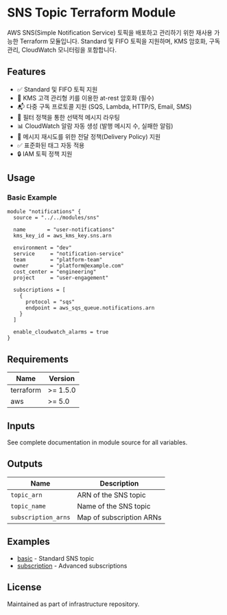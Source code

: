 # SNS Topic Terraform Module

AWS SNS(Simple Notification Service) 토픽을 배포하고 관리하기 위한 재사용 가능한 Terraform 모듈입니다. Standard 및 FIFO 토픽을 지원하며, KMS 암호화, 구독 관리, CloudWatch 모니터링을 포함합니다.

## Features

- ✅ Standard 및 FIFO 토픽 지원
- 🔐 KMS 고객 관리형 키를 이용한 at-rest 암호화 (필수)
- 📬 다중 구독 프로토콜 지원 (SQS, Lambda, HTTP/S, Email, SMS)
- 🎯 필터 정책을 통한 선택적 메시지 라우팅
- 📊 CloudWatch 알람 자동 생성 (발행 메시지 수, 실패한 알림)
- 🔄 메시지 재시도를 위한 전달 정책(Delivery Policy) 지원
- ✅ 표준화된 태그 자동 적용
- 🔒 IAM 토픽 정책 지원

## Usage

### Basic Example

```hcl
module "notifications" {
  source = "../../modules/sns"

  name       = "user-notifications"
  kms_key_id = aws_kms_key.sns.arn

  environment = "dev"
  service     = "notification-service"
  team        = "platform-team"
  owner       = "platform@example.com"
  cost_center = "engineering"
  project     = "user-engagement"

  subscriptions = [
    {
      protocol = "sqs"
      endpoint = aws_sqs_queue.notifications.arn
    }
  ]

  enable_cloudwatch_alarms = true
}
```

## Requirements

| Name | Version |
|------|---------|
| terraform | >= 1.5.0 |
| aws | >= 5.0 |

## Inputs

See complete documentation in module source for all variables.

## Outputs

| Name | Description |
|------|-------------|
| `topic_arn` | ARN of the SNS topic |
| `topic_name` | Name of the SNS topic |
| `subscription_arns` | Map of subscription ARNs |

## Examples

- [basic](./examples/basic/) - Standard SNS topic
- [subscription](./examples/subscription/) - Advanced subscriptions

## License

Maintained as part of infrastructure repository.

